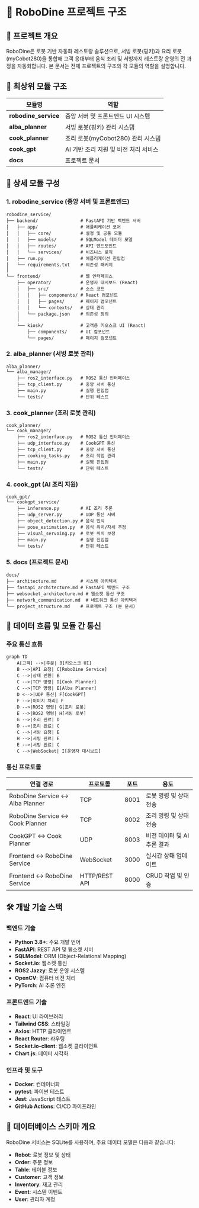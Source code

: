 # 📂 RoboDine 프로젝트 구조

## 📌 프로젝트 개요

RoboDine은 로봇 기반 자동화 레스토랑 솔루션으로, 서빙 로봇(핑키)과 요리 로봇(myCobot280)을 통합해 고객 응대부터 음식 조리 및 서빙까지 레스토랑 운영의 전 과정을 자동화합니다. 본 문서는 전체 프로젝트의 구조와 각 모듈의 역할을 설명합니다.

## 📁 최상위 모듈 구조

| 모듈명 | 역할 |
|-------|------|
| **robodine_service** | 중앙 서버 및 프론트엔드 UI 시스템 |
| **alba_planner** | 서빙 로봇(핑키) 관리 시스템 |
| **cook_planner** | 조리 로봇(myCobot280) 관리 시스템 |
| **cook_gpt** | AI 기반 조리 지원 및 비전 처리 서비스 |
| **docs** | 프로젝트 문서 |

## 📂 상세 모듈 구성

### 1. robodine_service (중앙 서버 및 프론트엔드)

```
robodine_service/
├── backend/                # FastAPI 기반 백엔드 서버
│   ├── app/                # 애플리케이션 코어
│   │   ├── core/           # 설정 및 공통 모듈
│   │   ├── models/         # SQLModel 데이터 모델
│   │   ├── routes/         # API 엔드포인트
│   │   └── services/       # 비즈니스 로직
│   ├── run.py              # 애플리케이션 진입점
│   └── requirements.txt    # 의존성 패키지
│
└── frontend/               # 웹 인터페이스
    ├── operator/           # 운영자 대시보드 (React)
    │   ├── src/            # 소스 코드
    │   │   ├── components/ # React 컴포넌트
    │   │   ├── pages/      # 페이지 컴포넌트
    │   │   └── contexts/   # 상태 관리
    │   └── package.json    # 의존성 정의
    │
    └── kiosk/              # 고객용 키오스크 UI (React)
        ├── components/     # UI 컴포넌트
        └── pages/          # 페이지 컴포넌트
```

### 2. alba_planner (서빙 로봇 관리)

```
alba_planner/
└── alba_manager/
    ├── ros2_interface.py   # ROS2 통신 인터페이스
    ├── tcp_client.py       # 중앙 서버 통신
    ├── main.py             # 실행 진입점
    └── tests/              # 단위 테스트
```

### 3. cook_planner (조리 로봇 관리)

```
cook_planner/
└── cook_manager/
    ├── ros2_interface.py   # ROS2 통신 인터페이스
    ├── udp_interface.py    # CookGPT 통신
    ├── tcp_client.py       # 중앙 서버 통신
    ├── cooking_tasks.py    # 조리 작업 관리
    ├── main.py             # 실행 진입점
    └── tests/              # 단위 테스트
```

### 4. cook_gpt (AI 조리 지원)

```
cook_gpt/
└── cookgpt_service/
    ├── inference.py        # AI 조리 추론
    ├── udp_server.py       # UDP 통신 서버
    ├── object_detection.py # 음식 인식
    ├── pose_estimation.py  # 음식 위치/자세 추정
    ├── visual_servoing.py  # 로봇 위치 보정
    ├── main.py             # 실행 진입점
    └── tests/              # 단위 테스트
```

### 5. docs (프로젝트 문서)

```
docs/
├── architecture.md         # 시스템 아키텍처
├── fastapi_architecture.md # FastAPI 백엔드 구조
├── websocket_architecture.md # 웹소켓 통신 구조
├── network_communication.md  # 네트워크 통신 아키텍처
└── project_structure.md    # 프로젝트 구조 (본 문서)
```

## 🔄 데이터 흐름 및 모듈 간 통신

### 주요 통신 흐름

```mermaid
graph TD
    A[고객] -->|주문| B[키오스크 UI]
    B -->|API 요청| C[RoboDine Service]
    C -->|상태 반환| B
    C -->|TCP 명령| D[Cook Planner]
    C -->|TCP 명령| E[Alba Planner]
    D <-->|UDP 통신| F[CookGPT]
    F -->|이미지 처리| F
    D -->|ROS2 명령| G[조리 로봇]
    E -->|ROS2 명령| H[서빙 로봇]
    G -->|조리 완료| D
    D -->|조리 완료| C
    C -->|서빙 요청| E
    H -->|서빙 완료| E
    E -->|서빙 완료| C
    C -->|WebSocket| I[운영자 대시보드]
```

### 통신 프로토콜

| 연결 경로 | 프로토콜 | 포트 | 용도 |
|----------|---------|------|------|
| RoboDine Service ↔ Alba Planner | TCP | 8001 | 로봇 명령 및 상태 전송 |
| RoboDine Service ↔ Cook Planner | TCP | 8002 | 조리 명령 및 상태 전송 |
| CookGPT ↔ Cook Planner | UDP | 8003 | 비전 데이터 및 AI 추론 결과 |
| Frontend ↔ RoboDine Service | WebSocket | 3000 | 실시간 상태 업데이트 |
| Frontend ↔ RoboDine Service | HTTP/REST API | 8000 | CRUD 작업 및 인증 |

## 🛠️ 개발 기술 스택

### 백엔드 기술

- **Python 3.8+**: 주요 개발 언어
- **FastAPI**: REST API 및 웹소켓 서버
- **SQLModel**: ORM (Object-Relational Mapping)
- **Socket.io**: 웹소켓 통신
- **ROS2 Jazzy**: 로봇 운영 시스템
- **OpenCV**: 컴퓨터 비전 처리
- **PyTorch**: AI 추론 엔진

### 프론트엔드 기술

- **React**: UI 라이브러리
- **Tailwind CSS**: 스타일링
- **Axios**: HTTP 클라이언트
- **React Router**: 라우팅
- **Socket.io-client**: 웹소켓 클라이언트
- **Chart.js**: 데이터 시각화

### 인프라 및 도구

- **Docker**: 컨테이너화
- **pytest**: 파이썬 테스트
- **Jest**: JavaScript 테스트
- **GitHub Actions**: CI/CD 파이프라인

## 💾 데이터베이스 스키마 개요

RoboDine 서비스는 SQLite를 사용하며, 주요 데이터 모델은 다음과 같습니다:

- **Robot**: 로봇 정보 및 상태
- **Order**: 주문 정보
- **Table**: 테이블 정보
- **Customer**: 고객 정보
- **Inventory**: 재고 관리
- **Event**: 시스템 이벤트
- **User**: 관리자 계정
